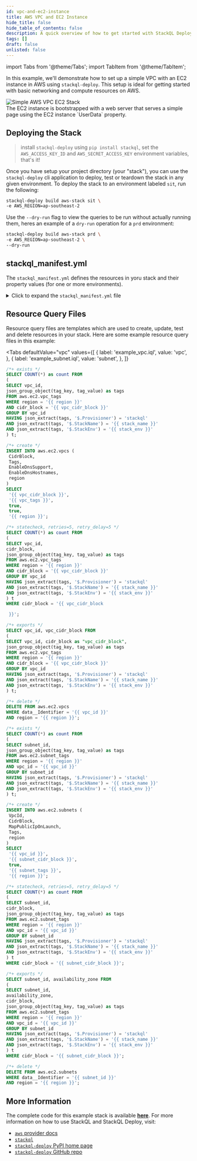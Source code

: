 ```yaml
---
id: vpc-and-ec2-instance
title: AWS VPC and EC2 Instance
hide_title: false
hide_table_of_contents: false
description: A quick overview of how to get started with StackQL Deploy, including basic concepts and the essential components of a deployment.
tags: []
draft: false
unlisted: false
---
```


import Tabs from '@theme/Tabs';
import TabItem from '@theme/TabItem';

In this example, we'll demonstrate how to set up a simple VPC with an EC2 instance in AWS using `stackql-deploy`. This setup is ideal for getting started with basic networking and compute resources on AWS.

<div style={{ display: 'flex', justifyContent: 'center' }}>
  <img src="/img/library/aws/simple-aws-vpc-ec2-stack.png" alt="Simple AWS VPC EC2 Stack" style={{ width: '60%', height: 'auto' }} />
</div>
The EC2 instance is bootstrapped with a web server that serves a simple page using the EC2 instance `UserData` property.

## Deploying the Stack

> install `stackql-deploy` using `pip install stackql`, set the `AWS_ACCESS_KEY_ID` and `AWS_SECRET_ACCESS_KEY` environment variables, that's it!

Once you have setup your project directory (your "stack"), you can use the `stackql-deploy` cli application to deploy, test or teardown the stack in any given environment.  To deploy the stack to an environment labeled `sit`, run the following:

```bash
stackql-deploy build aws-stack sit \
-e AWS_REGION=ap-southeast-2
```
Use the `--dry-run` flag to view the queries to be run without actually running them, heres an example of a `dry-run` operation for a `prd` environment:

```bash
stackql-deploy build aws-stack prd \
-e AWS_REGION=ap-southeast-2 \
--dry-run
```

## stackql_manifest.yml

The `stackql_manifest.yml` defines the resources in yoru stack and their property values (for one or more environments).

<details>
  <summary>Click to expand the <code>stackql_manifest.yml</code> file</summary>

```yaml
version: 1
name: "aws-stack"
description: description for "aws-stack"
providers:
  - aws
globals:
  - name: region
    description: aws region
    value: "{{ AWS_REGION }}"
  - name: global_tags
    value:
      - Key: Provisioner
        Value: stackql
      - Key: StackName
        Value: "{{ stack_name }}"
      - Key: StackEnv
        Value: "{{ stack_env }}"
resources:
  - name: example_vpc
    props:
      - name: vpc_cidr_block
        values:
          prd:
            value: "10.0.0.0/16"
          sit:
            value: "10.1.0.0/16"
          dev:
            value: "10.2.0.0/16"
      - name: vpc_tags
        value:
          - Key: Name
            Value: "{{ stack_name }}-{{ stack_env }}-vpc"
        merge: 
          - global_tags
    exports:
      - vpc_id
      - vpc_cidr_block
  - name: example_subnet
    props:
      - name: subnet_cidr_block
        values:
          prd:
            value: "10.0.1.0/24"
          sit:
            value: "10.1.1.0/24"
          dev:
            value: "10.2.1.0/24"
      - name: subnet_tags
        value:
          - Key: Name
            Value: "{{ stack_name }}-{{ stack_env }}-subnet"
        merge: ['global_tags']      
    exports:
      - subnet_id
      - availability_zone
  - name: example_inet_gateway
    props:
      - name: inet_gateway_tags
        value:
          - Key: Name
            Value: "{{ stack_name }}-{{ stack_env }}-inet-gateway"
        merge: ['global_tags']
    exports:
      - internet_gateway_id
  - name: example_inet_gw_attachment
    props: []
  - name: example_route_table
    props:
      - name: route_table_tags
        value:
          - Key: Name
            Value: "{{ stack_name }}-{{ stack_env }}-route-table"
        merge: ['global_tags']
    exports:
      - route_table_id
  - name: example_subnet_rt_assn
    props: []
    exports:
      - route_table_assn_id
  - name: example_inet_route
    props: []
    exports:
      - inet_route_indentifer
  - name: example_security_group
    props:
      - name: group_description
        value: "web security group for {{ stack_name }} ({{ stack_env }} environment)"
      - name: group_name
        value: "{{ stack_name }}-{{ stack_env }}-web-sg"
      - name: sg_tags
        value:
          - Key: Name
            Value: "{{ stack_name }}-{{ stack_env }}-web-sg"
        merge: ['global_tags']
      - name: security_group_ingress
        value:
          - CidrIp: "0.0.0.0/0"
            Description: Allow HTTP traffic
            FromPort: 80
            ToPort: 80
            IpProtocol: "tcp"
          - CidrIp: "{{ vpc_cidr_block }}"
            Description: Allow SSH traffic from the internal network
            FromPort: 22
            ToPort: 22
            IpProtocol: "tcp"
      - name: security_group_egress
        value:
          - CidrIp: "0.0.0.0/0"
            Description: Allow all outbound traffic
            FromPort: 0
            ToPort: 0
            IpProtocol: "-1"
    exports:
      - security_group_id            
  - name: example_web_server
    props:
      - name: instance_name
        value: "{{ stack_name }}-{{ stack_env }}-instance"
      - name: ami_id
        value: ami-030a5acd7c996ef60
      - name: instance_type
        value: t2.micro
      - name: instance_subnet_id
        value: "{{ subnet_id }}"
      - name: sg_ids
        value:
          - "{{ security_group_id }}"
      - name: user_data
        value: |
          #!/bin/bash
          yum update -y
          yum install -y httpd
          systemctl start httpd
          systemctl enable httpd
          echo '<!DOCTYPE html><html lang="en"><head><meta charset="UTF-8"><meta name="viewport" content="width=device-width, initial-scale=1.0"><title>StackQL on AWS</title><style>body {font-family: Tahoma, sans-serif; display: flex; justify-content: center; align-items: center; height: 100vh; margin: 0; background-color: #f0f0f0; text-align: center;} img {height: auto;} code {background-color: #e8e8e8; padding: 2px 6px; border-radius: 3px; font-weight: bold;} p {font-size: 1.5em; font-weight: bold;}</style></head>' > /var/www/html/index.html
          echo '<body><div><a href="https://github.com/stackql/stackql"><img src="https://stackql.io/img/stackql-logo-bold.png" alt="StackQL Logo"></a><p>Hello, <a href="https://pypi.org/project/stackql-deploy/"><code>stackql-deploy</code></a> on AWS!</p></div></body></html>' >> /var/www/html/index.html
      - name: instance_tags
        value:
          - Key: Name
            Value: "{{ stack_name }}-{{ stack_env }}-instance"
        merge: ['global_tags']
    exports:
      - instance_id
      - public_dns_name
```

</details>

## Resource Query Files

Resource query files are templates which are used to create, update, test and delete resources in your stack.  Here are some example resource query files in this example:

<Tabs
  defaultValue="vpc"
  values={[
    { label: 'example_vpc.iql', value: 'vpc', },
    { label: 'example_subnet.iql', value: 'subnet', },
  ]}
>
<TabItem value="vpc">

```sql
/*+ exists */
SELECT COUNT(*) as count FROM
(
SELECT vpc_id,
json_group_object(tag_key, tag_value) as tags
FROM aws.ec2.vpc_tags
WHERE region = '{{ region }}'
AND cidr_block = '{{ vpc_cidr_block }}'
GROUP BY vpc_id
HAVING json_extract(tags, '$.Provisioner') = 'stackql'
AND json_extract(tags, '$.StackName') = '{{ stack_name }}'
AND json_extract(tags, '$.StackEnv') = '{{ stack_env }}'
) t; 

/*+ create */
INSERT INTO aws.ec2.vpcs (
 CidrBlock,
 Tags,
 EnableDnsSupport,
 EnableDnsHostnames, 
 region
)
SELECT 
 '{{ vpc_cidr_block }}',
 '{{ vpc_tags }}',
 true,
 true,
 '{{ region }}';

/*+ statecheck, retries=5, retry_delay=5 */
SELECT COUNT(*) as count FROM
(
SELECT vpc_id,
cidr_block,
json_group_object(tag_key, tag_value) as tags
FROM aws.ec2.vpc_tags
WHERE region = '{{ region }}'
AND cidr_block = '{{ vpc_cidr_block }}'
GROUP BY vpc_id
HAVING json_extract(tags, '$.Provisioner') = 'stackql'
AND json_extract(tags, '$.StackName') = '{{ stack_name }}'
AND json_extract(tags, '$.StackEnv') = '{{ stack_env }}'
) t
WHERE cidr_block = '{{ vpc_cidr_block

 }}'; 

/*+ exports */
SELECT vpc_id, vpc_cidr_block FROM
(
SELECT vpc_id, cidr_block as "vpc_cidr_block",
json_group_object(tag_key, tag_value) as tags
FROM aws.ec2.vpc_tags
WHERE region = '{{ region }}'
AND cidr_block = '{{ vpc_cidr_block }}'
GROUP BY vpc_id
HAVING json_extract(tags, '$.Provisioner') = 'stackql'
AND json_extract(tags, '$.StackName') = '{{ stack_name }}'
AND json_extract(tags, '$.StackEnv') = '{{ stack_env }}'
) t;

/*+ delete */
DELETE FROM aws.ec2.vpcs
WHERE data__Identifier = '{{ vpc_id }}'
AND region = '{{ region }}';
```

</TabItem>
<TabItem value="subnet">

```sql
/*+ exists */
SELECT COUNT(*) as count FROM
(
SELECT subnet_id,
json_group_object(tag_key, tag_value) as tags
FROM aws.ec2.subnet_tags
WHERE region = '{{ region }}'
AND vpc_id = '{{ vpc_id }}'
GROUP BY subnet_id
HAVING json_extract(tags, '$.Provisioner') = 'stackql'
AND json_extract(tags, '$.StackName') = '{{ stack_name }}'
AND json_extract(tags, '$.StackEnv') = '{{ stack_env }}'
) t; 

/*+ create */
INSERT INTO aws.ec2.subnets (
 VpcId,
 CidrBlock,
 MapPublicIpOnLaunch,
 Tags,
 region
)
SELECT 
 '{{ vpc_id }}',
 '{{ subnet_cidr_block }}',
 true,
 '{{ subnet_tags }}',
 '{{ region }}';

/*+ statecheck, retries=5, retry_delay=5 */
SELECT COUNT(*) as count FROM
(
SELECT subnet_id,
cidr_block,
json_group_object(tag_key, tag_value) as tags
FROM aws.ec2.subnet_tags
WHERE region = '{{ region }}'
AND vpc_id = '{{ vpc_id }}'
GROUP BY subnet_id
HAVING json_extract(tags, '$.Provisioner') = 'stackql'
AND json_extract(tags, '$.StackName') = '{{ stack_name }}'
AND json_extract(tags, '$.StackEnv') = '{{ stack_env }}'
) t
WHERE cidr_block = '{{ subnet_cidr_block }}'; 

/*+ exports */
SELECT subnet_id, availability_zone FROM
(
SELECT subnet_id, 
availability_zone,
cidr_block,
json_group_object(tag_key, tag_value) as tags
FROM aws.ec2.subnet_tags
WHERE region = '{{ region }}'
AND vpc_id = '{{ vpc_id }}'
GROUP BY subnet_id
HAVING json_extract(tags, '$.Provisioner') = 'stackql'
AND json_extract(tags, '$.StackName') = '{{ stack_name }}'
AND json_extract(tags, '$.StackEnv') = '{{ stack_env }}'
) t
WHERE cidr_block = '{{ subnet_cidr_block }}'; 

/*+ delete */
DELETE FROM aws.ec2.subnets
WHERE data__Identifier = '{{ subnet_id }}'
AND region = '{{ region }}';
```

</TabItem>
</Tabs>

## More Information

The complete code for this example stack is available [__here__](https://github.com/stackql/stackql-deploy/tree/main/examples/aws/aws-stack). For more information on how to use StackQL and StackQL Deploy, visit:

- [`aws` provider docs](https://stackql.io/registry/aws)
- [`stackql`](https://github.com/stackql)
- [`stackql-deploy` PyPI home page](https://pypi.org/project/stackql-deploy/)
- [`stackql-deploy` GitHub repo](https://github.com/stackql/stackql-deploy)
